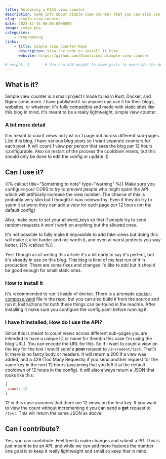 ```yaml
---
title: Releasing a KISS view counter
description: Some info about simple view counter that you can also use. Also KISS stands for Keep it stupid simple.
slug: simple-view-counter
date: 2024-11-15 00:00:00+0000
image: image.png
categories:
    - Programming
links:
    - title: Simple View Counter Repo
      description: View the code or install it here
      website: https://github.com/ChaoticLeah/simple-view-counter

# weight: 1       # You can add weight to some posts to override the default sorting (date descending)
---
```


## What is it?

Simple view counter is a small project I made to learn Rust, Docker, and Nginx some more. I have published it so anyone can use it for their blogs, websites, or whatever. It's fully compatible and made with static sites like this blog in mind. It's meant to be a really lightweight, simple view counter.

### A bit more detail

It is meant to count views not just on 1 page but across different sub-pages. Like this blog, I have various blog posts so I want separate counters for each post. It will count 1 view per person that sees the blog per 12 hours (configurable. Also on restart of the process the cooldown resets, but this should only be done to edit the config or update it)

## Can I use it?

{{% callout title="Something to note" type="warning" %}}
Make sure you configure your CORS to try to prevent people who might spam the API which will artificially increase the view number. The chance of this is probably very slim but I thought it was noteworthy. Even if they do try to spam it at worst they can add a view for each page per 12 hours (on the default config)

Also, make sure to set your allowed_keys so that if people try to send random requests it won't work on anything but the allowed ones.

It's not possible to fully make it impossible to add fake views but doing this will make it a lot harder and not worth it, and even at worst protects you way better.
{{% /callout %}}

Yes! Though as of writing this article it's a bit early to say it's perfect, but it's already in use on this blog. This blog is kind of my test run of it in production. There are some fixes and changes I'd like to add but it should be good enough for small static sites.

### How to install it

It's recommended to run it inside of docker. There is a premade [docker-compose.yaml](https://github.com/ChaoticLeah/simple-view-counter/blob/master/docker-compose.yml) file in the repo, but you can also build it from the source and run it. Instructions for both these things can be found in the readme. After installing it make sure you configure the config.yaml before running it.

### I have it installed, How do I use the API?

Since this is meant to count views across different sub-pages you are intended to have a unique ID or name for them(in this case I'm using the blog URL). You can encode the URL for this. So if I want to count a view on the key for the test I would send a **post** request to `/increment/test`. That's it; there is no fancy body or headers. It will return a 200 if a view was added, and a 429 (Too Many Requests) if you send another request for the same key in the next 12 hours (assuming that you left it at the default cooldown of 12 hours in the config). It will also always return a JSON that looks like this:
```js
{
 count: 12
}
```
12 in this case assumes that there are 12 views on the test key. If you want to view the count without incrementing it you can send a **get** request to `/test`. This will return the same JSON as above. 

## Can I contribute?

Yes, you can contribute. Feel free to make changes and submit a PR. This is just meant to be an API, and while we can add more features the number one goal is to keep it really lightweight and small so keep that in mind.